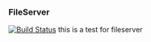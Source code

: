 ### FileServer  
[![Build Status](https://travis-ci.org/manusu/fileserver.svg?branch=master)](https://travis-ci.org/manusu/fileserver)
this is a test for fileserver
